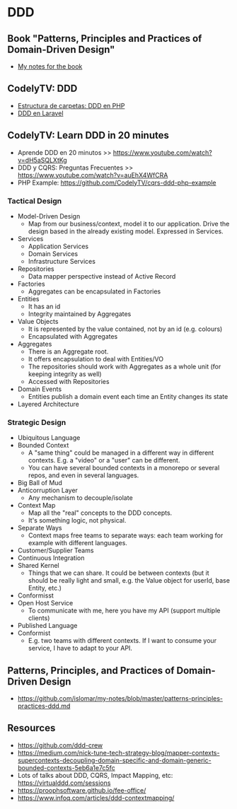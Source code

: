 # DDD

## Book "Patterns, Principles and Practices of Domain-Driven Design"

- [My notes for the book](patterns-principles-practices-ddd.md)

## CodelyTV: DDD

- [Estructura de carpetas: DDD en PHP](https://www.youtube.com/watch?v=UFnABp2s8Y0)
- [DDD en Laravel](https://www.youtube.com/watch?v=EInyOtPra44)

## CodelyTV: Learn DDD in 20 minutes

- Aprende DDD en 20 minutos >> https://www.youtube.com/watch?v=dH5aSQLXtKg
- DDD y CQRS: Preguntas Frecuentes >> https://www.youtube.com/watch?v=auEhX4WfCRA
- PHP Example: https://github.com/CodelyTV/cqrs-ddd-php-example

### Tactical Design

- Model-Driven Design
  - Map from our business/context, model it to our application. Drive the design based in the already existing model. Expressed in Services.
- Services
  - Application Services
  - Domain Services
  - Infrastructure Services
- Repositories
  - Data mapper perspective instead of Active Record
- Factories
  - Aggregates can be encapsulated in Factories
- Entities
  - It has an id
  - Integrity maintained by Aggregates
- Value Objects
  - It is represented by the value contained, not by an id (e.g. colours)
  - Encapsulated with Aggregates
- Aggregates
  - There is an Aggregate root.
  - It offers encapsulation to deal with Entities/VO
  - The repositories should work with Aggregates as a whole unit (for keeping integrity as well)
  - Accessed with Repositories
- Domain Events
  - Entities publish a domain event each time an Entity changes its state
- Layered Architecture

### Strategic Design

- Ubiquitous Language
- Bounded Context
  - A "same thing" could be managed in a different way in different contexts. E.g. a "video" or a "user" can be different.
  - You can have several bounded contexts in a monorepo or several repos, and even in several languages.
- Big Ball of Mud
- Anticorruption Layer
  - Any mechanism to decouple/isolate
- Context Map
  - Map all the "real" concepts to the DDD concepts.
  - It's something logic, not physical.
- Separate Ways
  - Context maps free teams to separate ways: each team working for example with different languages.
- Customer/Supplier Teams
- Continuous Integration
- Shared Kernel
  - Things that we can share. It could be between contexts (but it should be really light and small, e.g. the Value object for userId, base Entity, etc.)
- Conformisst
- Open Host Service
  - To communicate with me, here you have my API (support multiple clients)
- Published Language
- Conformist
  - E.g. two teams with different contexts. If I want to consume your service, I have to adapt to your API.

## Patterns, Principles, and Practices of Domain-Driven Design

- https://github.com/islomar/my-notes/blob/master/patterns-principles-practices-ddd.md

## Resources

- https://github.com/ddd-crew
- https://medium.com/nick-tune-tech-strategy-blog/mapper-contexts-supercontexts-decoupling-domain-specific-and-domain-generic-bounded-contexts-5eb6a1e7c5fc
- Lots of talks about DDD, CQRS, Impact Mapping, etc: https://virtualddd.com/sessions
- https://proophsoftware.github.io/fee-office/
- https://www.infoq.com/articles/ddd-contextmapping/
